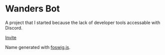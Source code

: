 # Wanders Bot

A project that I started because the lack of developer tools accessable with Discord.

[Invite](https://discord.com/api/oauth2/authorize?client_id=749929066794057728&permissions=2048&scope=bot)

Name generated with [foswig.js](https://mrsharpoblunto.github.io/foswig.js/).